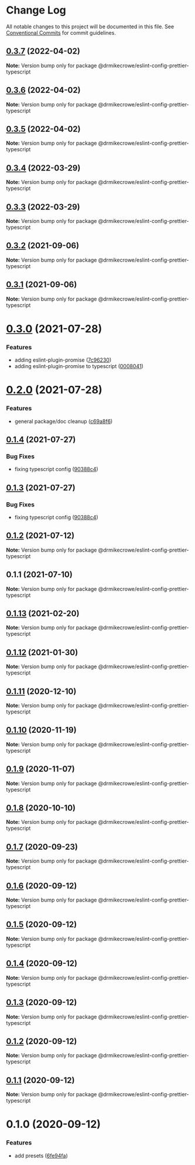 # Change Log

All notable changes to this project will be documented in this file.
See [Conventional Commits](https://conventionalcommits.org) for commit guidelines.

## [0.3.7](https://github.com/drmikecrowe/configs/compare/@drmikecrowe/eslint-config-prettier-typescript@0.3.6...@drmikecrowe/eslint-config-prettier-typescript@0.3.7) (2022-04-02)

**Note:** Version bump only for package @drmikecrowe/eslint-config-prettier-typescript





## [0.3.6](https://github.com/drmikecrowe/configs/compare/@drmikecrowe/eslint-config-prettier-typescript@0.3.5...@drmikecrowe/eslint-config-prettier-typescript@0.3.6) (2022-04-02)

**Note:** Version bump only for package @drmikecrowe/eslint-config-prettier-typescript





## [0.3.5](https://github.com/drmikecrowe/configs/compare/@drmikecrowe/eslint-config-prettier-typescript@0.3.4...@drmikecrowe/eslint-config-prettier-typescript@0.3.5) (2022-04-02)

**Note:** Version bump only for package @drmikecrowe/eslint-config-prettier-typescript





## [0.3.4](https://github.com/drmikecrowe/configs/compare/@drmikecrowe/eslint-config-prettier-typescript@0.3.3...@drmikecrowe/eslint-config-prettier-typescript@0.3.4) (2022-03-29)

**Note:** Version bump only for package @drmikecrowe/eslint-config-prettier-typescript





## [0.3.3](https://github.com/drmikecrowe/configs/compare/@drmikecrowe/eslint-config-prettier-typescript@0.3.2...@drmikecrowe/eslint-config-prettier-typescript@0.3.3) (2022-03-29)

**Note:** Version bump only for package @drmikecrowe/eslint-config-prettier-typescript





## [0.3.2](https://github.com/drmikecrowe/configs/compare/@drmikecrowe/eslint-config-prettier-typescript@0.3.1...@drmikecrowe/eslint-config-prettier-typescript@0.3.2) (2021-09-06)

**Note:** Version bump only for package @drmikecrowe/eslint-config-prettier-typescript





## [0.3.1](https://github.com/drmikecrowe/configs/compare/@drmikecrowe/eslint-config-prettier-typescript@0.3.0...@drmikecrowe/eslint-config-prettier-typescript@0.3.1) (2021-09-06)

**Note:** Version bump only for package @drmikecrowe/eslint-config-prettier-typescript





# [0.3.0](https://github.com/drmikecrowe/configs/compare/@drmikecrowe/eslint-config-prettier-typescript@0.2.0...@drmikecrowe/eslint-config-prettier-typescript@0.3.0) (2021-07-28)


### Features

* adding eslint-plugin-promise ([7c96230](https://github.com/drmikecrowe/configs/commit/7c962303f0943493bdc0e0533aae2aa85fb79c2e))
* adding eslint-plugin-promise to typescript ([0008041](https://github.com/drmikecrowe/configs/commit/000804187fc90abc0789626758f4bfedf8e199d8))





# [0.2.0](https://github.com/drmikecrowe/configs/compare/@drmikecrowe/eslint-config-prettier-typescript@0.1.4...@drmikecrowe/eslint-config-prettier-typescript@0.2.0) (2021-07-28)


### Features

* general package/doc cleanup ([c69a8f6](https://github.com/drmikecrowe/configs/commit/c69a8f60a03531f44d7996955d48d522d9637427))





## [0.1.4](https://github.com/drmikecrowe/configs/compare/@drmikecrowe/eslint-config-prettier-typescript@0.1.2...@drmikecrowe/eslint-config-prettier-typescript@0.1.4) (2021-07-27)

### Bug Fixes

- fixing typescript config ([90388c4](https://github.com/drmikecrowe/configs/commit/90388c4a744ba11070f668e752123d549994c4fb))

## [0.1.3](https://github.com/drmikecrowe/configs/compare/@drmikecrowe/eslint-config-prettier-typescript@0.1.2...@drmikecrowe/eslint-config-prettier-typescript@0.1.3) (2021-07-27)

### Bug Fixes

- fixing typescript config ([90388c4](https://github.com/drmikecrowe/configs/commit/90388c4a744ba11070f668e752123d549994c4fb))

## [0.1.2](https://github.com/drmikecrowe/configs/compare/@drmikecrowe/eslint-config-prettier-typescript@0.1.1...@drmikecrowe/eslint-config-prettier-typescript@0.1.2) (2021-07-12)

**Note:** Version bump only for package @drmikecrowe/eslint-config-prettier-typescript

## 0.1.1 (2021-07-10)

**Note:** Version bump only for package @drmikecrowe/eslint-config-prettier-typescript

## [0.1.13](https://github.com/drmikecrowe/configs/compare/@drmikecrowe/eslint-config-prettier-typescript@0.1.12...@drmikecrowe/eslint-config-prettier-typescript@0.1.13) (2021-02-20)

**Note:** Version bump only for package @drmikecrowe/eslint-config-prettier-typescript

## [0.1.12](https://github.com/drmikecrowe/configs/compare/@drmikecrowe/eslint-config-prettier-typescript@0.1.11...@drmikecrowe/eslint-config-prettier-typescript@0.1.12) (2021-01-30)

**Note:** Version bump only for package @drmikecrowe/eslint-config-prettier-typescript

## [0.1.11](https://github.com/drmikecrowe/configs/compare/@drmikecrowe/eslint-config-prettier-typescript@0.1.10...@drmikecrowe/eslint-config-prettier-typescript@0.1.11) (2020-12-10)

**Note:** Version bump only for package @drmikecrowe/eslint-config-prettier-typescript

## [0.1.10](https://github.com/drmikecrowe/configs/compare/@drmikecrowe/eslint-config-prettier-typescript@0.1.9...@drmikecrowe/eslint-config-prettier-typescript@0.1.10) (2020-11-19)

**Note:** Version bump only for package @drmikecrowe/eslint-config-prettier-typescript

## [0.1.9](https://github.com/drmikecrowe/configs/compare/@drmikecrowe/eslint-config-prettier-typescript@0.1.8...@drmikecrowe/eslint-config-prettier-typescript@0.1.9) (2020-11-07)

**Note:** Version bump only for package @drmikecrowe/eslint-config-prettier-typescript

## [0.1.8](https://github.com/drmikecrowe/configs/compare/@drmikecrowe/eslint-config-prettier-typescript@0.1.7...@drmikecrowe/eslint-config-prettier-typescript@0.1.8) (2020-10-10)

**Note:** Version bump only for package @drmikecrowe/eslint-config-prettier-typescript

## [0.1.7](https://github.com/drmikecrowe/configs/compare/@drmikecrowe/eslint-config-prettier-typescript@0.1.6...@drmikecrowe/eslint-config-prettier-typescript@0.1.7) (2020-09-23)

**Note:** Version bump only for package @drmikecrowe/eslint-config-prettier-typescript

## [0.1.6](https://github.com/drmikecrowe/configs/compare/@drmikecrowe/eslint-config-prettier-typescript@0.1.5...@drmikecrowe/eslint-config-prettier-typescript@0.1.6) (2020-09-12)

**Note:** Version bump only for package @drmikecrowe/eslint-config-prettier-typescript

## [0.1.5](https://github.com/drmikecrowe/configs/compare/@drmikecrowe/eslint-config-prettier-typescript@0.1.4...@drmikecrowe/eslint-config-prettier-typescript@0.1.5) (2020-09-12)

**Note:** Version bump only for package @drmikecrowe/eslint-config-prettier-typescript

## [0.1.4](https://github.com/drmikecrowe/configs/compare/@drmikecrowe/eslint-config-prettier-typescript@0.1.3...@drmikecrowe/eslint-config-prettier-typescript@0.1.4) (2020-09-12)

**Note:** Version bump only for package @drmikecrowe/eslint-config-prettier-typescript

## [0.1.3](https://github.com/drmikecrowe/configs/compare/@drmikecrowe/eslint-config-prettier-typescript@0.1.2...@drmikecrowe/eslint-config-prettier-typescript@0.1.3) (2020-09-12)

**Note:** Version bump only for package @drmikecrowe/eslint-config-prettier-typescript

## [0.1.2](https://github.com/drmikecrowe/configs/compare/@drmikecrowe/eslint-config-prettier-typescript@0.1.1...@drmikecrowe/eslint-config-prettier-typescript@0.1.2) (2020-09-12)

**Note:** Version bump only for package @drmikecrowe/eslint-config-prettier-typescript

## [0.1.1](https://github.com/drmikecrowe/configs/compare/@drmikecrowe/eslint-config-prettier-typescript@0.1.0...@drmikecrowe/eslint-config-prettier-typescript@0.1.1) (2020-09-12)

**Note:** Version bump only for package @drmikecrowe/eslint-config-prettier-typescript

# 0.1.0 (2020-09-12)

### Features

- add presets ([6fe94fa](https://github.com/drmikecrowe/configs/commit/6fe94fae4ed9d80b18833c9e5a3f51f710ebda43))
